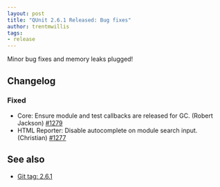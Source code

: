 ```yaml
---
layout: post
title: "QUnit 2.6.1 Released: Bug fixes"
author: trentmwillis
tags:
- release
---
```


Minor bug fixes and memory leaks plugged!

## Changelog

### Fixed

* Core: Ensure module and test callbacks are released for GC. (Robert Jackson) [#1279](https://github.com/qunitjs/qunit/pull/1279)
* HTML Reporter: Disable autocomplete on module search input. (Christian) [#1277](https://github.com/qunitjs/qunit/pull/1277)

## See also

* [Git tag: 2.6.1](https://github.com/qunitjs/qunit/releases/tag/2.6.1)
